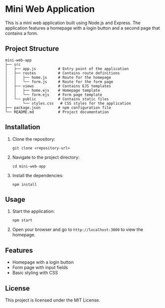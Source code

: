 # Mini Web Application

This is a mini web application built using Node.js and Express. The application features a homepage with a login button and a second page that contains a form.

## Project Structure

```
mini-web-app
├── src
│   ├── app.js          # Entry point of the application
│   ├── routes          # Contains route definitions
│   │   ├── home.js     # Route for the homepage
│   │   └── form.js     # Route for the form page
│   ├── views           # Contains EJS templates
│   │   ├── home.ejs    # Homepage template
│   │   └── form.ejs    # Form page template
│   └── public          # Contains static files
│       └── styles.css   # CSS styles for the application
├── package.json        # npm configuration file
└── README.md           # Project documentation
```

## Installation

1. Clone the repository:
   ```
   git clone <repository-url>
   ```

2. Navigate to the project directory:
   ```
   cd mini-web-app
   ```

3. Install the dependencies:
   ```
   npm install
   ```

## Usage

1. Start the application:
   ```
   npm start
   ```

2. Open your browser and go to `http://localhost:3000` to view the homepage.

## Features

- Homepage with a login button
- Form page with input fields
- Basic styling with CSS

## License

This project is licensed under the MIT License.